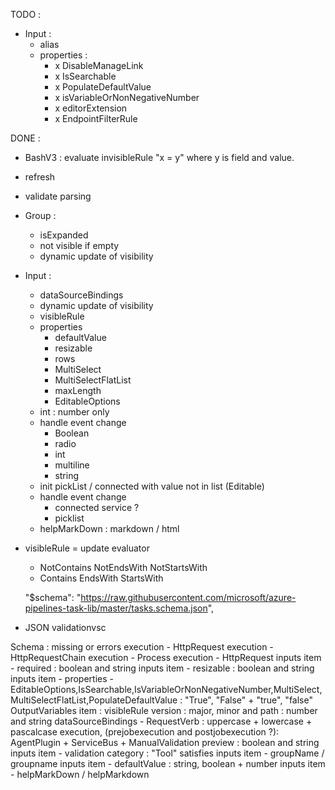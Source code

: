 TODO :
- Input :
    - alias
    - properties :
        - x DisableManageLink
        - x IsSearchable
        - x PopulateDefaultValue
        - x isVariableOrNonNegativeNumber
        - x editorExtension
        - x EndpointFilterRule


DONE :
- BashV3 : evaluate invisibleRule "x = y" where y is field and value.
- refresh
- validate parsing
- Group :
    - isExpanded
    - not visible if empty
    - dynamic update of visibility

- Input :
    - dataSourceBindings
    - dynamic update of visibility
    - visibleRule
    - properties
        - defaultValue
        - resizable
        - rows
        - MultiSelect
        - MultiSelectFlatList
        - maxLength
        - EditableOptions
    - int : number only
    - handle event change
        - Boolean
        - radio
        - int
        - multiline
        - string
    - init pickList / connected with value not in list (Editable)
    - handle event change
        - connected service ?
        - picklist
    - helpMarkDown : markdown / html

- visibleRule = update evaluator
    - NotContains NotEndsWith NotStartsWith
    - Contains EndsWith StartsWith

    "$schema": "https://raw.githubusercontent.com/microsoft/azure-pipelines-task-lib/master/tasks.schema.json",
- JSON validationvsc

Schema : missing or errors
    execution - HttpRequest
    execution - HttpRequestChain
    execution - Process
    execution - HttpRequest
    inputs item - required : boolean and string
    inputs item - resizable : boolean and string
    inputs item - properties - EditableOptions,IsSearchable,IsVariableOrNonNegativeNumber,MultiSelect,MultiSelectFlatList,PopulateDefaultValue : "True", "False" + "true", "false"
    OutputVariables item : visibleRule
    version : major, minor and path : number and string
    dataSourceBindings - RequestVerb : uppercase + lowercase + pascalcase
    execution, (prejobexecution and postjobexecution ?): AgentPlugin + ServiceBus + ManualValidation
    preview : boolean and string
    inputs item - validation
    category : "Tool"
    satisfies
    inputs item - groupName / groupname
    inputs item - defaultValue : string, boolean + number
    inputs item - helpMarkDown / helpMarkdown
